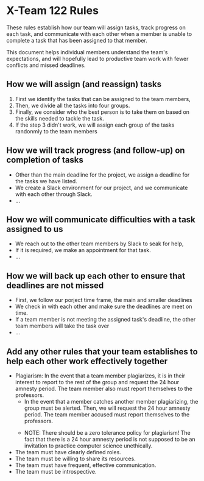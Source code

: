 # X-Team 122 Rules

These rules establish how our team will assign tasks,
track progress on each task, and communicate with each other 
when a member is unable to complete a task that has been assigned to that member.

This document helps individual members understand the team's expectations,
and will hopefully lead to productive team work with fewer conflicts
and missed deadlines.

## How we will assign (and reassign) tasks
<ol> <!-- this is an unordered list -->
  <li>First we identify the tasks that can be assigned to the team members,</li>
  <li>Then, we divide all the tasks into four groups.</li>
  <li>Finally, we consider who the best person is to take them on based on the skills needed to tackle the task.</li>
  <li>If the step 3 didn't work, we will assign each group of the tasks randonmly to the team members</li>
  <!--<li> ...</li> if you want to add new rules, please add here.  or you can create new <li></li> pairs -->
</ol>



## How we will track progress (and follow-up) on completion of tasks

<ul> <!-- this is an unordered list -->
  <li>Other than the main deadline for the project, we assign a deadline for the tasks we have listed.</li> 
  <li>We create a Slack environment for our project, and we communicate with each other through Slack.</li>
  <li> ...</li> <!-- if you want to add new rules, please add here.  or you can create new <li></li> pairs -->
</ul>

## How we will communicate difficulties with a task assigned to us
<ul> <!-- this is an unordered list -->
  <li>We reach out to the other team members by Slack to seak for help,</li> 
  <li>If it is required, we make an appointment for that task.</li>
  <li> ...</li> <!-- if you want to add new rules, please add here.  or you can create new <li></li> pairs -->
</ul>


## How we will back up each other to ensure that deadlines are not missed
<ul> <!-- this is an unordered list -->
  <li>First, we follow our porject time frame, the main and smaller deadlines </li> 
  <li>We check in with each other and make sure the deadlines are meet on time.</li>
  <li>If a team member is not meeting the assigned task's deadline, the other team members will take the task over</li>
  <li> ...</li> <!-- if you want to add new rules, please add here.  or you can create new <li></li> pairs -->
</ul>


## Add any other rules that your team establishes to help each other work effectively together


<ul> <!-- this is an unordered list -->
  <li> Plagiarism: In the event that a team member plagiarizes, it is in their interest to report to the rest of the group and request the 24 hour amnesty period. The team member also must report themselves to the professors. 
  <ul><li> In the event that a member catches another member plagiarizing, the group must be alerted. Then, we will request the 24 hour amnesty period. The team member accused must report themselves to the professors. </ul> </li>
  <ul><li> NOTE: There should be a zero tolerance policy for plagiarism! The fact that there is a 24 hour amnesty period is not supposed to be an invitation to practice computer science unethically. </ul> </li>
  <li>The team must have clearly defined roles.</li>
  <li>The team must be willing to share its resources.</li>
  <li> The team must have frequent, effective communication.</li>
  <li> The team must be introspective. </li> 
  
</ul>
